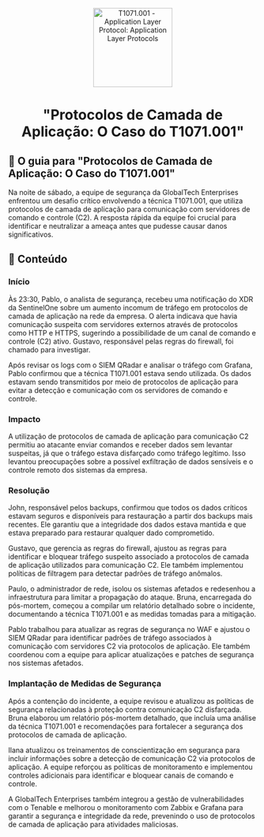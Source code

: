 <p align="center">
  <a href="SUA_URL_DE_IMAGEM">
    <img src="./images/guia.png" alt="T1071.001 - Application Layer Protocol: Application Layer Protocols" width="160" height="160">
  </a>
  <h1 align="center">"Protocolos de Camada de Aplicação: O Caso do T1071.001"</h1>
</p>

## :dart: O guia para "Protocolos de Camada de Aplicação: O Caso do T1071.001"

Na noite de sábado, a equipe de segurança da GlobalTech Enterprises enfrentou um desafio crítico envolvendo a técnica T1071.001, que utiliza protocolos de camada de aplicação para comunicação com servidores de comando e controle (C2). A resposta rápida da equipe foi crucial para identificar e neutralizar a ameaça antes que pudesse causar danos significativos.

## :dart: Conteúdo

### Início

Às 23:30, Pablo, o analista de segurança, recebeu uma notificação do XDR da SentinelOne sobre um aumento incomum de tráfego em protocolos de camada de aplicação na rede da empresa. O alerta indicava que havia comunicação suspeita com servidores externos através de protocolos como HTTP e HTTPS, sugerindo a possibilidade de um canal de comando e controle (C2) ativo. Gustavo, responsável pelas regras do firewall, foi chamado para investigar.

Após revisar os logs com o SIEM QRadar e analisar o tráfego com Grafana, Pablo confirmou que a técnica T1071.001 estava sendo utilizada. Os dados estavam sendo transmitidos por meio de protocolos de aplicação para evitar a detecção e comunicação com os servidores de comando e controle.

### Impacto

A utilização de protocolos de camada de aplicação para comunicação C2 permitiu ao atacante enviar comandos e receber dados sem levantar suspeitas, já que o tráfego estava disfarçado como tráfego legítimo. Isso levantou preocupações sobre a possível exfiltração de dados sensíveis e o controle remoto dos sistemas da empresa.

### Resolução

John, responsável pelos backups, confirmou que todos os dados críticos estavam seguros e disponíveis para restauração a partir dos backups mais recentes. Ele garantiu que a integridade dos dados estava mantida e que estava preparado para restaurar qualquer dado comprometido.

Gustavo, que gerencia as regras do firewall, ajustou as regras para identificar e bloquear tráfego suspeito associado a protocolos de camada de aplicação utilizados para comunicação C2. Ele também implementou políticas de filtragem para detectar padrões de tráfego anômalos.

Paulo, o administrador de rede, isolou os sistemas afetados e redesenhou a infraestrutura para limitar a propagação do ataque. Bruna, encarregada do pós-mortem, começou a compilar um relatório detalhado sobre o incidente, documentando a técnica T1071.001 e as medidas tomadas para a mitigação.

Pablo trabalhou para atualizar as regras de segurança no WAF e ajustou o SIEM QRadar para identificar padrões de tráfego associados à comunicação com servidores C2 via protocolos de aplicação. Ele também coordenou com a equipe para aplicar atualizações e patches de segurança nos sistemas afetados.

### Implantação de Medidas de Segurança

Após a contenção do incidente, a equipe revisou e atualizou as políticas de segurança relacionadas à proteção contra comunicação C2 disfarçada. Bruna elaborou um relatório pós-mortem detalhado, que incluía uma análise da técnica T1071.001 e recomendações para fortalecer a segurança dos protocolos de camada de aplicação.

Ilana atualizou os treinamentos de conscientização em segurança para incluir informações sobre a detecção de comunicação C2 via protocolos de aplicação. A equipe reforçou as políticas de monitoramento e implementou controles adicionais para identificar e bloquear canais de comando e controle.

A GlobalTech Enterprises também integrou a gestão de vulnerabilidades com o Tenable e melhorou o monitoramento com Zabbix e Grafana para garantir a segurança e integridade da rede, prevenindo o uso de protocolos de camada de aplicação para atividades maliciosas.

